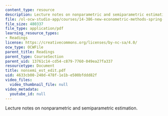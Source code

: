 ```yaml
---
content_type: resource
description: Lecture notes on nonparametric and semiparametric estimation.
file: /ol-ocw-studio-app/courses/14-386-new-econometric-methods-spring-2007/4633cb00240d478f1e1be500bfddd82f_nonsemi_est_edit.pdf
file_size: 480337
file_type: application/pdf
learning_resource_types:
- Readings
license: https://creativecommons.org/licenses/by-nc-sa/4.0/
ocw_type: OCWFile
parent_title: Readings
parent_type: CourseSection
parent_uid: 13761c14-cd54-c879-7760-049ea27fa337
resourcetype: Document
title: nonsemi_est_edit.pdf
uid: 4633cb00-240d-478f-1e1b-e500bfddd82f
video_files:
  video_thumbnail_file: null
video_metadata:
  youtube_id: null
---
```

Lecture notes on nonparametric and semiparametric estimation.